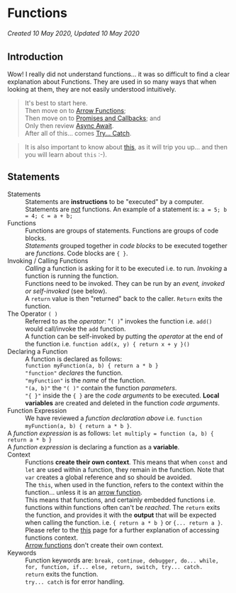 # Functions

###### Created 10 May 2020, Updated 10 May 2020

## Introduction

Wow! I really did not understand functions... it was so difficult to find a clear explanation about Functions. They are used in so many ways that when looking at them, they are not easily understood intuitively.

> It's best to start here.  
> Then move on to [Arrow Functions](./arrowfunctions.mdarrowfunctions.md);  
> Then move on to [Promises and Callbacks](./promisescallbacks.md); and  
> Only then review [Async Await](./asyncetc.md).  
> After all of this... comes [Try... Catch](./trycatch.md).

> It is also important to know about [this](./this.md), as it will trip you up... and then you will learn about `this` :-).

## Statements

<dl>
<dt>Statements</dt>
<dd>Statements are <b>instructions</b> to be "executed" by a computer. Statements are <u>not</u> functions. An example of a statement is: <code>a = 5; b = 4; c = a + b;</code></dd>

<dt>Functions</dt>
<dd>Functions are groups of statements. Functions are groups of code blocks.<br>
<i>Statements</i> grouped together in <i>code blocks</i> to be executed together are <i>functions</i>. Code blocks are <code>{ }</code>.</dd>

<dt>Invoking / Calling Functions</dt>
<dd><i>Calling</i> a function is asking for it to be executed i.e. to run. <i>Invoking</i> a function is running the function.<br>
Functions need to be invoked. They can be run by an <i>event, invoked or self-invoked</i> (see below).<br>
A <code>return</code> value is then "returned" back to the caller. <code>Return</code> exits the function.</dd>

<dt>The Operator <code>( )</code></dt>
<dd>Referred to as the <i>operator</i>: "<code>( )</code>" invokes the function i.e. <code>add()</code> would call/invoke the <code>add</code> function. 
<br> A function can be self-invoked by putting the <i>operator</i> at the end of the function i.e. <code>function add(x, y) { return x + y }()</code>
</dd>

<dt>Declaring a Function</dt>
<dd>A function is declared as follows: <br>
<code>function myFunction(a, b) { return a * b }</code> <br>
<code>"function"</code> <i>declares</i> the function. <br>
<code>"myFunction"</code> is the <i>name</i> of the function. <br>
<code>"(a, b)"</code> the <code>"( )"</code> contain the function <i>parameters</i>.<br>
<code>"{ }"</code> inside the <code>{ }</code> are the <i>code arguments</i> to be executed. <b>Local variables</b> are created and deleted in the function <i>code arguments</i>.</dd>

<dt>Function Expression</dt>
<dd>We have reviewed a <i>function declaration above</i> i.e. <code>function myFunction(a, b) { return a * b }</code>. <br> </dd>
A <i>function expression</i> is as follows: <code>let multiply = function (a, b) { return a * b }</code> <br>
A <i>function expression</i> is declaring a function as a <b>variable</b>.</dd>

<dt>Context</dt>
<dd>Functions <b>create their own context</b>. This means that when <code>const</code> and <code>let</code> are used within a function, they remain in the function. Note that <code>var</code> creates a global reference and so should be avoided. <br>
The <code>this</code>, when used in the function, refers to the context within the function... unless it is an <a href="./arrowfunctions.md">arrow function</a>. <br>
This means that functions, and certainly embedded functions i.e. functions within functions often can't be <i>reached</i>. The <code>return</code> exits the function, and provides it with the <b>output</b> that will be expected when calling the function. i.e. <code>{ return a * b }</code> or <code>{... return a }</code>.<br>
Please refer to the <a href='./this.md'>this</a> page for a further explanation of accessing functions context.<br>
<a href='./arrowfunctions.md'>Arrow functions</a> don't create their own context.</dd>

<dt>Keywords</dt>
<dd>Function keywords are: <code>break, continue, debugger, do... while, for, function, if... else, return, switch, try... catch.</code><br>
<code>return</code> exits the function. <br>
<code>try... catch</code> is for error handling.</dd>
</dl>